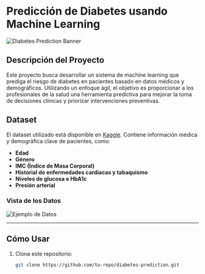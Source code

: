 # **Predicción de Diabetes usando Machine Learning**

![Diabetes Prediction Banner](https://firebasestorage.googleapis.com/v0/b/personalwp-8822c.appspot.com/o/header_diabetes.png?alt=media&token=d977ca99-5b23-4636-b416-09ef426f93b7)

## Descripción del Proyecto

Este proyecto busca desarrollar un sistema de machine learning que prediga el riesgo de diabetes en pacientes basado en datos médicos y demográficos. Utilizando un enfoque ágil, el objetivo es proporcionar a los profesionales de la salud una herramienta predictiva para mejorar la toma de decisiones clínicas y priorizar intervenciones preventivas.

## Dataset

El dataset utilizado está disponible en [Kaggle](https://www.kaggle.com/datasets/iammustafatz/diabetes-prediction-dataset). Contiene información médica y demográfica clave de pacientes, como:

* **Edad**
* **Género**
* **IMC (Índice de Masa Corporal)**
* **Historial de enfermedades cardíacas y tabaquismo**
* **Niveles de glucosa e HbA1c**
* **Presión arterial**

### Vista de los Datos

![Ejemplo de Datos](https://firebasestorage.googleapis.com/v0/b/personalwp-8822c.appspot.com/o/Diabetes%20Proyecto.png?alt=media&token=03e6f431-c7a2-4e35-b9be-b2b7f2a2eb7f)

---

## Cómo Usar

1. Clona este repositorio:
  
   ```bash
   git clone https://github.com/tu-repo/diabetes-prediction.git
